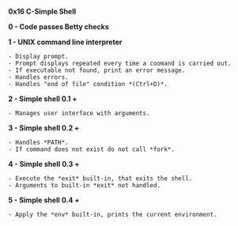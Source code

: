**0x16 C-Simple Shell**

**0 - Code passes Betty checks**

**1 - UNIX command line interpreter**

	- Display prompt.
	- Prompt displays repeated every time a coomand is carried out.
	- If executable not found, print an error message.
	- Handles errors.
	- Handles "end of file" condition *(Ctrl+D)*.

**2 - Simple shell 0.1 +**

	- Manages user interface with arguments.

**3 - Simple shell 0.2 +**

	- Handles *PATH*.
	- If command does not exist do not call *fork*.

**4 - Simple shell 0.3 +**

	- Execute the *exit* built-in, that exits the shell.
	- Arguments to built-in *exit* not handled.

**5 - Simple shell 0.4 +**

	- Apply the *env* built-in, prints the current environment.


